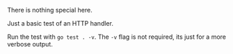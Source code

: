 There is nothing special here.

Just a basic test of an HTTP handler.

Run the test with `go test . -v`. The `-v` flag is not required, its just for a more verbose output.